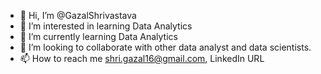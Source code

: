 - 👋 Hi, I’m @GazalShrivastava
- 👀 I’m interested in learning Data Analytics
- 🌱 I’m currently learning Data Analytics
- 💞️ I’m looking to collaborate with other data analyst and data scientists.
- 📫 How to reach me shri.gazal16@gmail.com, LinkedIn URL
<!---
GazalShrivastava/GazalShrivastava is a ✨ special ✨ repository because its `README.md` (this file) appears on your GitHub profile.
You can click the Preview link to take a look at your changes.
--->
